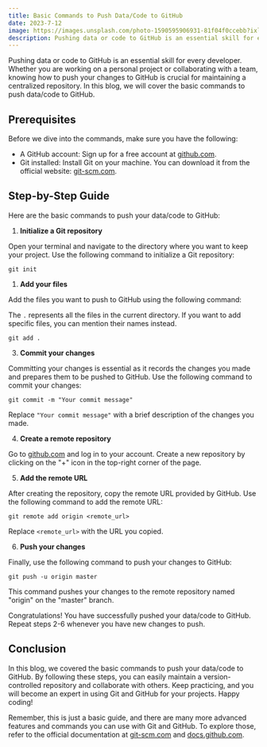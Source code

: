 ```yaml
---
title: Basic Commands to Push Data/Code to GitHub
date: 2023-7-12
image: https://images.unsplash.com/photo-1590595906931-81f04f0ccebb?ixlib=rb-4.0.3&ixid=M3wxMjA3fDB8MHxwaG90by1wYWdlfHx8fGVufDB8fHx8fA%3D%3D&auto=format&fit=crop&w=870&q=80
description: Pushing data or code to GitHub is an essential skill for every developer. Whether you are working on a personal 
---
```


Pushing data or code to GitHub is an essential skill for every developer. Whether you are working on a personal project or collaborating with a team, knowing how to push your changes to GitHub is crucial for maintaining a centralized repository. In this blog, we will cover the basic commands to push data/code to GitHub.

## Prerequisites

Before we dive into the commands, make sure you have the following:

- A GitHub account: Sign up for a free account at [github.com](https://github.com).
- Git installed: Install Git on your machine. You can download it from the official website: [git-scm.com](https://git-scm.com).

## Step-by-Step Guide

Here are the basic commands to push your data/code to GitHub:

1. **Initialize a Git repository**

Open your terminal and navigate to the directory where you want to keep your project. Use the following command to initialize a Git repository:
```
git init
```


1. **Add your files**

Add the files you want to push to GitHub using the following command:


The `.` represents all the files in the current directory. If you want to add specific files, you can mention their names instead.
```
git add .
```

3. **Commit your changes**

Committing your changes is essential as it records the changes you made and prepares them to be pushed to GitHub. Use the following command to commit your changes:
```
git commit -m "Your commit message"
```


Replace `"Your commit message"` with a brief description of the changes you made.


4. **Create a remote repository**

Go to [github.com](https://github.com) and log in to your account. Create a new repository by clicking on the "+" icon in the top-right corner of the page.

5. **Add the remote URL**

After creating the repository, copy the remote URL provided by GitHub. Use the following command to add the remote URL:
```
git remote add origin <remote_url>
```
Replace `<remote_url>` with the URL you copied.

6. **Push your changes**

Finally, use the following command to push your changes to GitHub:

```
git push -u origin master
```


This command pushes your changes to the remote repository named "origin" on the "master" branch.

Congratulations! You have successfully pushed your data/code to GitHub. Repeat steps 2-6 whenever you have new changes to push.

## Conclusion

In this blog, we covered the basic commands to push your data/code to GitHub. By following these steps, you can easily maintain a version-controlled repository and collaborate with others. Keep practicing, and you will become an expert in using Git and GitHub for your projects. Happy coding!

Remember, this is just a basic guide, and there are many more advanced features and commands you can use with Git and GitHub. To explore those, refer to the official documentation at [git-scm.com](https://git-scm.com) and [docs.github.com](https://docs.github.com).


